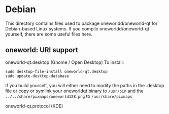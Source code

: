 
Debian
====================
This directory contains files used to package oneworldd/oneworld-qt
for Debian-based Linux systems. If you compile oneworldd/oneworld-qt yourself, there are some useful files here.

## oneworld: URI support ##


oneworld-qt.desktop  (Gnome / Open Desktop)
To install:

	sudo desktop-file-install oneworld-qt.desktop
	sudo update-desktop-database

If you build yourself, you will either need to modify the paths in
the .desktop file or copy or symlink your oneworldqt binary to `/usr/bin`
and the `../../share/pixmaps/oneworld128.png` to `/usr/share/pixmaps`

oneworld-qt.protocol (KDE)

